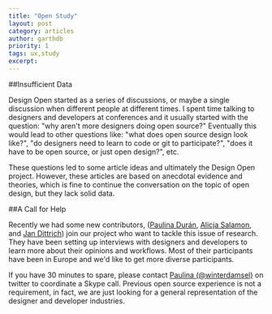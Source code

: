 ```yaml
---
title: "Open Study"
layout: post
category: articles
author: garthdb
priority: 1
tags: ux,study
excerpt:
---
```

##Insufficient Data

Design Open started as a series of discussions, or maybe a single discussion when different people at different times. I spent time talking to designers and developers at conferences and it usually started with the question: "why aren't more designers doing open source?" Eventually this would lead to other questions like: "what does open source design look like?", "do designers need to learn to code or git to participate?", "does it have to be open source, or just open design?", etc.

These questions led to some article ideas and ultimately the Design Open project. However, these articles are based on anecdotal evidence and theories, which is fine to continue the conversation on the topic of open design, but they lack solid data.

##A Call for Help

Recently we had some new contributors, ([Paulina Durán](winterdamsel), [Alicja Salamon](http://alicjasalamon.com/), and [Jan Dittrich](http://twitter.com/simulo)) join our project who want to tackle this issue of research. They have been setting up interviews with designers and developers to learn more about their opinions and workflows. Most of their participants have been in Europe and we'd like to get more diverse participants.

If you have 30 minutes to spare, please contact [Paulina (@winterdamsel)](http://twitter.com/winterdamsel) on twitter to coordinate a Skype call.  Previous open source experience is not a requirement, in fact, we are just looking for a general representation of the designer and developer industries.
